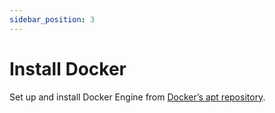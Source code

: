 ```yaml
---
sidebar_position: 3
---
```


# Install Docker

Set up and install Docker Engine from [Docker’s apt repository](https://docs.docker.com/engine/install/debian/#install-using-the-repository).